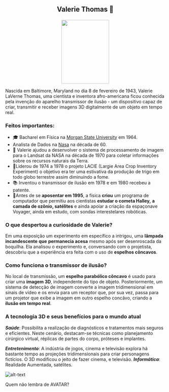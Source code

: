 ##  <p align="center"> Valerie Thomas :crown:</p>

<p align="center"><img src="https://upload.wikimedia.org/wikipedia/commons/thumb/8/82/Valerie_L._Thomas_standing_with_a_stack_of_early_Landsat_Computer_Compatible_Tapes.jpg/367px-Valerie_L._Thomas_standing_with_a_stack_of_early_Landsat_Computer_Compatible_Tapes.jpg" width="150" height="200" /></p>

Nascida em Baltimore, Maryland no dia 8 de fevereiro de 1943, Valerie LaVerne Thomas, uma cientista e inventora afro-americana ficou conhecida pela invenção do aparelho transmissor de ilusão - um dispositivo capaz de criar, transmitir e receber imagens 3D digitalmente de um objeto em tempo real.

### Feitos importantes:
*  :mortar_board: Bacharel em Física na [Morgan State University](https://www.britannica.com/topic/Morgan-State-University) em 1964.
* Analista de Dados na [Nasa](https://www.nasa.gov/) na década de 60.
* :satellite: Valerie  ajudou a desenvolver o sistema de processamento de imagem para o Landsat da NASA na década de 1970 para coletar informações sobre os recursos naturais da Terra.
* :seedling:Liderou de 1974 a 1978 o projeto LACIE (Largie Area Crop Inventory Experiment) o objetivo era ter uma estivativa da produção de trigo em todo globo terrestre assim diminuindo a fome.
* :books: Inventou o transmissor de ilusão em 1978 e em 1980 recebeu a patente.
* :rocket:Antes de se **aposentar em 1995**, a física **criou** um programa de computador que permitiu aos cientistas **estudar o cometa Halley,**  **a camada de ozônio, satélites** e ainda apoiar a criação da espaçonave Voyager, ainda em estudo, com sondas interestelares robóticas.
### O que despertou a curiosidade de Valerie?
Em uma exposição um experimento em específico a intrigou, uma **lâmpada incandescente**  **que**  **permanecia acesa** mesmo após ser desenroscada da boquilha. Ela analisou o experimento e, conversando com o projetista, descobriu que a experiência era feita com o uso de **espelhos côncavos**.
 
### Como funciona o transmissor de ilusão?
No local de transmissão, um **espelho parabólico côncavo** é usado ​​para criar uma **imagem 3D**, independente do tipo de objeto. Posteriormente, um sistema de detecção de imagem converte a imagem tridimensional em sinais de vídeo e os envia para um receptor que, por sua vez, passa para um projetor que exibe a imagem em outro espelho concâvo, criando a **ilusão em tempo real**.
### A tecnologia 3D e seus benefícios para o mundo atual
***Saúde***: Possibilita a realização de diagnósticos e tratamentos mais seguros e eficientes. Neste cenário, destacam-se técnicas como planejamento cirúrgico virtual, réplicas de partes do corpo, próteses e implantes.

***Entretenimento***: A indústria de jogos, cinema e televisão explora há bastante tempo as projeções tridimensionais para criar personagens fictícios. O 3D modificou o jeito de fazer cinema, e televisão.
***Informática***: Realidade Aumentada, satélites.

![alt-text](https://i.pinimg.com/originals/4e/28/60/4e28609e3b7a3f00428b31b4d99b430b.gif)

Quem não lembra de AVATAR? 


